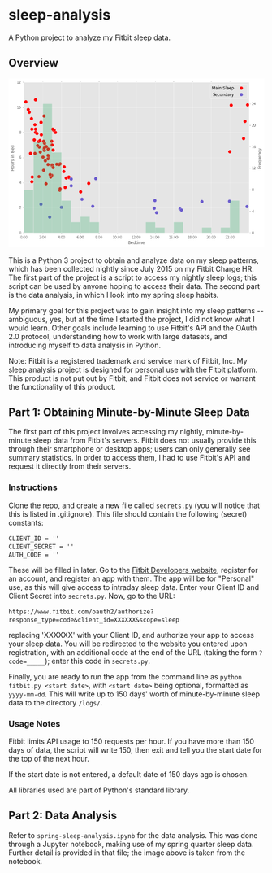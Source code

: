 # sleep-analysis
A Python project to analyze my Fitbit sleep data.

## Overview
![Spring quarter sleep durations versus bedtimes](sample-image.png?raw=true)

This is a Python 3 project to obtain and analyze data on my sleep patterns, which has been collected nightly since July 2015 on my Fitbit Charge HR. The first part of the project is a script to access my nightly sleep logs; this script can be used by anyone hoping to access their data. The second part is the data analysis, in which I look into my spring sleep habits.

My primary goal for this project was to gain insight into my sleep patterns -- ambiguous, yes, but at the time I started the project, I did not know what I would learn. Other goals include learning to use Fitbit's API and the OAuth 2.0 protocol, understanding how to work with large datasets, and introducing myself to data analysis in Python.

Note: Fitbit is a registered trademark and service mark of Fitbit, Inc. My sleep analysis project is designed for personal use with the Fitbit platform. This product is not put out by Fitbit, and Fitbit does not service or warrant the functionality of this product.

## Part 1: Obtaining Minute-by-Minute Sleep Data
The first part of this project involves accessing my nightly, minute-by-minute sleep data from Fitbit's servers. Fitbit does not usually provide this through their smartphone or desktop apps; users can only generally see summary statistics. In order to access them, I had to use Fitbit's API and request it directly from their servers.

### Instructions
Clone the repo, and create a new file called `secrets.py` (you will notice that this is listed in .gitignore). This file should contain the following (secret) constants:

	CLIENT_ID = ''
	CLIENT_SECRET = ''
	AUTH_CODE = ''

These will be filled in later. Go to the [Fitbit Developers website](https://dev.fitbit.com/), register for an account, and register an app with them. The app will be for "Personal" use, as this will give access to intraday sleep data. Enter your Client ID and Client Secret into `secrets.py`. Now, go to the URL:

	https://www.fitbit.com/oauth2/authorize?response_type=code&client_id=XXXXXX&scope=sleep

replacing 'XXXXXX' with your Client ID, and authorize your app to access your sleep data. You will be redirected to the website you entered upon registration, with an additional code at the end of the URL (taking the form `?code=_____`); enter this code in `secrets.py`.

Finally, you are ready to run the app from the command line as `python fitbit.py <start date>`, with `<start date>` being optional, formatted as `yyyy-mm-dd`. This will write up to 150 days' worth of minute-by-minute sleep data to the directory `/logs/`.

### Usage Notes
Fitbit limits API usage to 150 requests per hour. If you have more than 150 days of data, the script will write 150, then exit and tell you the start date for the top of the next hour.

If the start date is not entered, a default date of 150 days ago is chosen.

All libraries used are part of Python's standard library.

## Part 2: Data Analysis
Refer to `spring-sleep-analysis.ipynb` for the data analysis. This was done through a Jupyter notebook, making use of my spring quarter sleep data. Further detail is provided in that file; the image above is taken from the notebook.